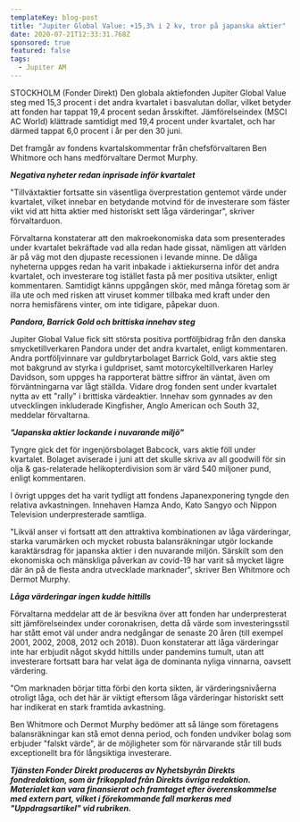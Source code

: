 ```yaml
---
templateKey: blog-post
title: "Jupiter Global Value: +15,3% i 2 kv, tror på japanska aktier"
date: 2020-07-21T12:33:31.768Z
sponsored: true
featured: false
tags:
  - Jupiter AM
---
```

STOCKHOLM (Fonder Direkt) Den globala aktiefonden Jupiter Global Value steg med 15,3 procent i det andra kvartalet i basvalutan dollar, vilket betyder att fonden har tappat 19,4 procent sedan årsskiftet. Jämförelseindex (MSCI AC World) klättrade samtidigt med 19,4 procent under kvartalet, och har därmed tappat 6,0 procent i år per den 30 juni.

Det framgår av fondens kvartalskommentar från chefsförvaltaren Ben Whitmore och hans medförvaltare Dermot Murphy.

***Negativa nyheter redan inprisade inför kvartalet***

"Tillväxtaktier fortsatte sin väsentliga överprestation gentemot värde under kvartalet, vilket innebar en betydande motvind för de investerare som fäster vikt vid att hitta aktier med historiskt sett låga värderingar", skriver förvaltarduon.

Förvaltarna konstaterar att den makroekonomiska data som presenterades under kvartalet bekräftade vad alla redan hade gissat, nämligen att världen är på väg mot den djupaste recessionen i levande minne. De dåliga nyheterna uppges redan ha varit inbakade i aktiekurserna inför det andra kvartalet, och investerare tog istället fasta på mer positiva utsikter, enligt kommentaren. Samtidigt känns uppgången skör, med många företag som är illa ute och med risken att viruset kommer tillbaka med kraft under den norra hemisfärens vinter, om inte tidigare, påpekar duon.

***Pandora, Barrick Gold och brittiska innehav steg***

Jupiter Global Value fick sitt största positiva portföljbidrag från den danska smycketillverkaren Pandora under det andra kvartalet, enligt kommentaren. Andra portföljvinnare var guldbrytarbolaget Barrick Gold, vars aktie steg mot bakgrund av styrka i guldpriset, samt motorcykeltillverkaren Harley Davidson, som uppges ha rapporterat bättre siffror än väntat, även om förväntningarna var lågt ställda. Vidare drog fonden sent under kvartalet nytta av ett "rally" i brittiska värdeaktier. Innehav som gynnades av den utvecklingen inkluderade Kingfisher, Anglo American och South 32, meddelar förvaltarna.

***"Japanska aktier lockande i nuvarande miljö"***

Tyngre gick det för ingenjörsbolaget Babcock, vars aktie föll under kvartalet. Bolaget aviserade i juni att det skulle skriva av all goodwill för sin olja & gas-relaterade helikopterdivision som är värd 540 miljoner pund, enligt kommentaren.

I övrigt uppges det ha varit tydligt att fondens Japanexponering tyngde den relativa avkastningen. Innehaven Hamza Ando, Kato Sangyo och Nippon Television underpresterade samtliga.

"Likväl anser vi fortsatt att den attraktiva kombinationen av låga värderingar, starka varumärken och mycket robusta balansräkningar utgör lockande karaktärsdrag för japanska aktier i den nuvarande miljön. Särskilt som den ekonomiska och mänskliga påverkan av covid-19 har varit så mycket lägre där än på de flesta andra utvecklade marknader", skriver Ben Whitmore och Dermot Murphy.

***Låga värderingar ingen kudde hittills***

Förvaltarna meddelar att de är besvikna över att fonden har underpresterat sitt jämförelseindex under coronakrisen, detta då värde som investeringsstil har stått emot väl under andra nedgångar de senaste 20 åren (till exempel 2001, 2002, 2008, 2012 och 2018). Duon konstaterar att låga värderingar inte har erbjudit något skydd hittills under pandemins tumult, utan att investerare fortsatt bara har velat äga de dominanta nyliga vinnarna, oavsett värdering.

"Om marknaden börjar titta förbi den korta sikten, är värderingsnivåerna otroligt låga, och det här är viktigt eftersom låga värderingar historiskt sett har indikerat en stark framtida avkastning.

Ben Whitmore och Dermot Murphy bedömer att så länge som företagens balansräkningar kan stå emot denna period, och fonden undviker bolag som erbjuder "falskt värde", är de möjligheter som för närvarande står till buds exceptionellt bra för långsiktiga investerare.

***Tjänsten Fonder Direkt produceras av Nyhetsbyrån Direkts fondredaktion, som är frikopplad från Direkts övriga redaktion. Materialet kan vara finansierat och framtaget efter överenskommelse med extern part, vilket i förekommande fall markeras med "Uppdragsartikel" vid rubriken.***
